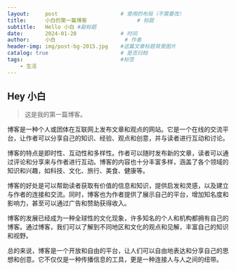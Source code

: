 ```yaml
---
layout:     post   				    # 使用的布局（不需要改）
title:      小白的第一篇博客 				# 标题 
subtitle:   Hello 小白 #副标题
date:       2024-01-20				# 时间
author:     小白						# 作者
header-img: img/post-bg-2015.jpg 	#这篇文章标题背景图片
catalog: true 						# 是否归档
tags:								#标签
    - 生活
---
```


## Hey 小白
>这是我的第一篇博客。

博客是一种个人或团体在互联网上发布文章和观点的网站。它是一个在线的交流平台，让作者可以分享自己的知识、经验、观点和创意，并与读者进行互动和讨论。

博客的特点是即时性、互动性和多样性。作者可以随时发布新的文章，读者可以通过评论和分享来与作者进行互动。博客的内容也十分丰富多样，涵盖了各个领域的知识和兴趣，如科技、文化、旅行、美食、健康等。

博客的好处是可以帮助读者获取有价值的信息和知识，提供启发和灵感，以及建立与作者的连接和交流。同时，博客也为作者提供了展示自己的平台，增加知名度和影响力，甚至可以通过广告和赞助获得收入。

博客的发展已经成为一种全球性的文化现象，许多知名的个人和机构都拥有自己的博客。通过博客，我们可以了解到不同地区和文化的观点和见解，丰富自己的知识和视野。

总的来说，博客是一个开放和自由的平台，让人们可以自由地表达和分享自己的思想和创意。它不仅仅是一种传播信息的工具，更是一种连接人与人之间的纽带。
